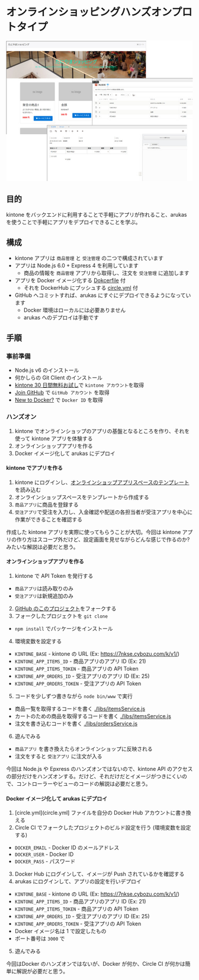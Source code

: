 # オンラインショッピングハンズオンプロトタイプ

![スクリーンショット](screenshot.jpg)

## 目的
kintone をバックエンドに利用することで手軽にアプリが作れること、arukas を使うことで手軽にアプリをデプロイできることを学ぶ。

## 構成
* kintone アプリは `商品管理` と `受注管理` の二つで構成されています
* アプリは Node.js 6.0 + Express 4 を利用しています
  - 商品の情報を `商品管理` アプリから取得し、注文を `受注管理` に追加します
* アプリを Docker イメージ化する [Dokcerfile](Dockerfile) 付
  - それを DockerHub にプッシュする [circle.yml](circle.yml) 付
* GitHub へコミットすれば、arukas にすぐにデプロイできるようになっています
  - Docker 環境はローカルには必要ありません
  - arukas へのデプロイは手動です


## 手順
### 事前準備
* Node.js v6 のインストール
* 何かしらの Git Client のインストール
* [kintone 30 日間無料お試し](https://kintone.cybozu.com/jp/ad010/)で `kintone アカウント`を取得
* [Join GitHub](https://github.com/join?source=header-home) で `GitHub アカウント` を取得
* [New to Docker?](https://hub.docker.com/) で `Docker ID` を取得


### ハンズオン
1. kintone でオンラインショップのアプリの基盤となるところを作り、それを使って kintone アプリを体験する
2. オンラインショップアプリを作る
3. Docker イメージ化して arukas にデプロイ


#### kintone でアプリを作る
1. kintone にログインし、[オンラインショップアプリスペースのテンプレート](kintone/onlineshop.sptpl)を読み込む
2. オンラインショップスペースをテンプレートから作成する
3. `商品アプリ`に商品を登録する
4. `受注アプリ`で受注を入力し、入金確認や配送の各担当者が受注アプリを中心に作業ができることを確認する

作成した kintone アプリを実際に使ってもらうことが大切。今回は kintone アプリの作り方はスコープ外だけど、設定画面を見せながらどんな感じで作るのか? みたいな解説は必要だと思う。


#### オンラインショップアプリを作る
1. kintone で API Token を発行する
  - `商品アプリ`は読み取りのみ
  - `受注アプリ`は新規追加のみ
2. [GitHub のこのプロジェクト](https://github.com/masakura/express-prototype)をフォークする
3. フォークしたプロジェクトを `git clone`
  - `npm install` でパッケージをインストール
4. 環境変数を設定する
  - `KINTONE_BASE` - kintone の URL (Ex: https://7nkse.cybozu.com/k/v1/)
  - `KINTONE_APP_ITEMS_ID` - 商品アプリのアプリ ID (Ex: 21)
  - `KINTONE_APP_ITEMS_TOKEN` - 商品アプリの API Token
  - `KINTONE_APP_ORDERS_ID` - 受注アプリのアプリ ID (Ex: 25)
  - `KINTONE_APP_ORDERS_TOKEN` - 受注アプリの API Token
5. コードを少しずつ書きながら `node bin/www` で実行
  - 商品一覧を取得するコードを書く [./libs/itemsService.js](./libs/itemsService.js)
  - カートのための商品を取得するコードを書く [./libs/itemsService.js](./libs/itemsService.js)
  - 注文を書き込むコードを書く [./libs/ordersService.js](./libs/ordersService.js)
6. 遊んでみる
  - `商品アプリ` を書き換えたらオンラインショップに反映される
  - 注文をすると `受注アプリ` に注文が入る

今回は Node.js や Epxress のハンズオンではないので、kintone API のアクセスの部分だけをハンズオンする。だけど、それだけだとイメージがつきにくいので、コントローラーやビューのコードの解説は必要だと思う。


#### Docker イメージ化して arukas にデプロイ
1. [circle.yml](circle.yml] ファイルを自分の Docker Hub アカウントに書き換える
2. Circle CI でフォークしたプロジェクトのビルド設定を行う (環境変数を設定する)
  - `DOCKER_EMAIL` - Docker ID のメールアドレス
  - `DOCKER_USER` - Docker ID
  - `DOCKER_PASS` - パスワード
3. Docker Hub にログインして、イメージが Push されているかを確認する
4. arukas にログインして、アプリの設定を行いデプロイ
  - `KINTONE_BASE` - kintone の URL (Ex: https://7nkse.cybozu.com/k/v1/)
  - `KINTONE_APP_ITEMS_ID` - 商品アプリのアプリ ID (Ex: 21)
  - `KINTONE_APP_ITEMS_TOKEN` - 商品アプリの API Token
  - `KINTONE_APP_ORDERS_ID` - 受注アプリのアプリ ID (Ex: 25)
  - `KINTONE_APP_ORDERS_TOKEN` - 受注アプリの API Token
  - Docker イメージ名は 1 で設定したもの
  - ポート番号は `3000` で
5. 遊んでみる

今回はDocker のハンズオンではないが、Docker が何か、Circle CI が何かは簡単に解説が必要だと思う。
